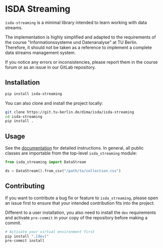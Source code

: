 # ISDA Streaming

`isda-streaming` is a minimal library intended to learn working with data streams.

The implementation is highly simplified and adapted to the requirements of the course
"Informationssysteme und Datenanalyse" at TU Berlin. Therefore, it should not be taken
as a reference to implement a complete data streams management system.

If you notice any errors or inconsistencies, please report them in the course forum or
as an issue in our GitLab repository.

## Installation

```bash
pip install isda-streaming
```

You can also clone and install the project locally:

```bash
git clone https://git.tu-berlin.de/dima/isda/isda-streaming
cd isda-streaming
pip install .
```

## Usage

See the [documentation](https://dima.gitlab-pages.tu-berlin.de/isda/isda-streaming) for detailed
instructions. In general, all public classes are importable from the top-level
`isda_streaming` module:

```python
from isda_streaming import DataStream

ds = DataStream().from_csv("/path/to/collection.csv")
```

## Contributing

If you want to contribute a bug fix or feature to `isda_streaming`, please open an issue
first to ensure that your intended contribution fits into the project.

Different to a user installation, you also need to install the `dev` requirements and
activate `pre-commit` in your copy of the repository before making a commit.

```bash
# Activate your virtual environment first
pip install ".[dev]"
pre-commit install
```

